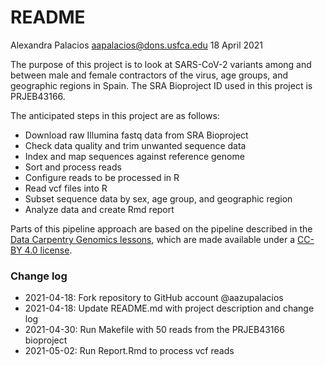 # README

Alexandra Palacios
aapalacios@dons.usfca.edu
18 April 2021

The purpose of this project is to look at SARS-CoV-2 variants among and between male and female contractors of the virus, age groups, and geographic regions in Spain.
The SRA Bioproject ID used in this project is PRJEB43166.

The anticipated steps in this project are as follows:

* Download raw Illumina fastq data from SRA Bioproject
* Check data quality and trim unwanted sequence data
* Index and map sequences against reference genome
* Sort and process reads
* Configure reads to be processed in R
* Read vcf files into R
* Subset sequence data by sex, age group, and geographic region
* Analyze data and create Rmd report

Parts of this pipeline approach are based on the pipeline described in the [Data Carpentry Genomics lessons](https://datacarpentry.org/genomics-workshop/), which are made available under a [CC-BY 4.0 license](https://creativecommons.org/licenses/by/4.0/).

### Change log

* 2021-04-18: Fork repository to GitHub account @aazupalacios
* 2021-04-18: Update README.md with project description and change log
* 2021-04-30: Run Makefile with 50 reads from the PRJEB43166 bioproject
* 2021-05-02: Run Report.Rmd to process vcf reads
